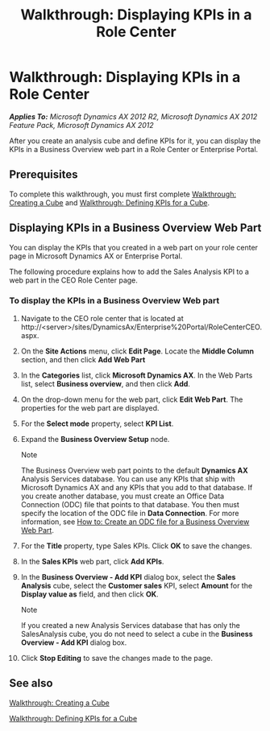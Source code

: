 ﻿---
title: 'Walkthrough: Displaying KPIs in a Role Center'
TOCTitle: 'Walkthrough: Displaying KPIs in a Role Center'
ms:assetid: 96da7c16-ea81-4e5d-880d-adc10845aca5
ms:mtpsurl: https://technet.microsoft.com/en-us/library/Dd261507(v=AX.60)
ms:contentKeyID: 28119531
ms.date: 07/17/2013
mtps_version: v=AX.60
---

# Walkthrough: Displaying KPIs in a Role Center 


_**Applies To:** Microsoft Dynamics AX 2012 R2, Microsoft Dynamics AX 2012 Feature Pack, Microsoft Dynamics AX 2012_

After you create an analysis cube and define KPIs for it, you can display the KPIs in a Business Overview web part in a Role Center or Enterprise Portal.

## Prerequisites

To complete this walkthrough, you must first complete [Walkthrough: Creating a Cube](walkthrough-creating-a-cube.md) and [Walkthrough: Defining KPIs for a Cube](walkthrough-defining-kpis-for-a-cube.md).

## Displaying KPIs in a Business Overview Web Part

You can display the KPIs that you created in a web part on your role center page in Microsoft Dynamics AX or Enterprise Portal.

The following procedure explains how to add the Sales Analysis KPI to a web part in the CEO Role Center page.

### To display the KPIs in a Business Overview Web part

1.  Navigate to the CEO role center that is located at http://\<server\>/sites/DynamicsAx/Enterprise%20Portal/RoleCenterCEO.aspx.

2.  On the **Site Actions** menu, click **Edit Page**. Locate the **Middle Column** section, and then click **Add Web Part**

3.  In the **Categories** list, click **Microsoft Dynamics AX**. In the Web Parts list, select **Business overview**, and then click **Add**.

4.  On the drop-down menu for the web part, click **Edit Web Part**. The properties for the web part are displayed.

5.  For the **Select mode** property, select **KPI List**.

6.  Expand the **Business Overview Setup** node.
    

    > [!NOTE]
    > <P>The Business Overview web part points to the default <STRONG>Dynamics AX</STRONG> Analysis Services database. You can use any KPIs that ship with Microsoft Dynamics AX and any KPIs that you add to that database. If you create another database, you must create an Office Data Connection (ODC) file that points to that database. You then must specify the location of the ODC file in <STRONG>Data Connection</STRONG>. For more information, see <A href="how-to-create-an-odc-file-for-a-business-overview-web-part.md">How to: Create an ODC file for a Business Overview Web Part</A>.</P>



7.  For the **Title** property, type Sales KPIs. Click **OK** to save the changes.

8.  In the **Sales KPIs** web part, click **Add KPIs**.

9.  In the **Business Overview - Add KPI** dialog box, select the **Sales Analysis** cube, select the **Customer sales** KPI, select **Amount** for the **Display value as** field, and then click **OK**.
    

    > [!NOTE]
    > <P>If you created a new Analysis Services database that has only the SalesAnalysis cube, you do not need to select a cube in the <STRONG>Business Overview - Add KPI</STRONG> dialog box.</P>



10. Click **Stop Editing** to save the changes made to the page.

## See also

[Walkthrough: Creating a Cube](walkthrough-creating-a-cube.md)

[Walkthrough: Defining KPIs for a Cube](walkthrough-defining-kpis-for-a-cube.md)

